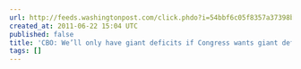 ```yaml
---
url: http://feeds.washingtonpost.com/click.phdo?i=54bbf6c05f8357a37398be755e86ce2b
created_at: 2011-06-22 15:04 UTC
published: false
title: 'CBO: We’ll only have giant deficits if Congress wants giant deficits'
tags: []
---
```



